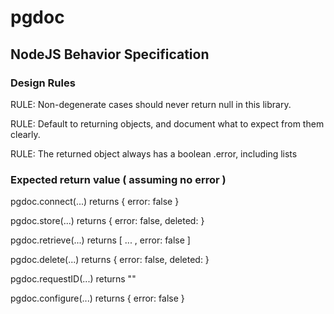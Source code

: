 
# pgdoc

## NodeJS Behavior Specification

### Design Rules

RULE: Non-degenerate cases should never return null in this library.

RULE: Default to returning objects, and document what to expect from them clearly.

RULE: The returned object always has a boolean .error, including lists

### Expected return value ( assuming no error )

pgdoc.connect(...) returns { error: false }

pgdoc.store(...) returns { error: false, deleted: <Integer> }

pgdoc.retrieve(...) returns [ ... , error: false ]

pgdoc.delete(...) returns { error: false, deleted: <Integer> }

pgdoc.requestID(...) returns "<Integer>"

pgdoc.configure(...) returns { error: false }
